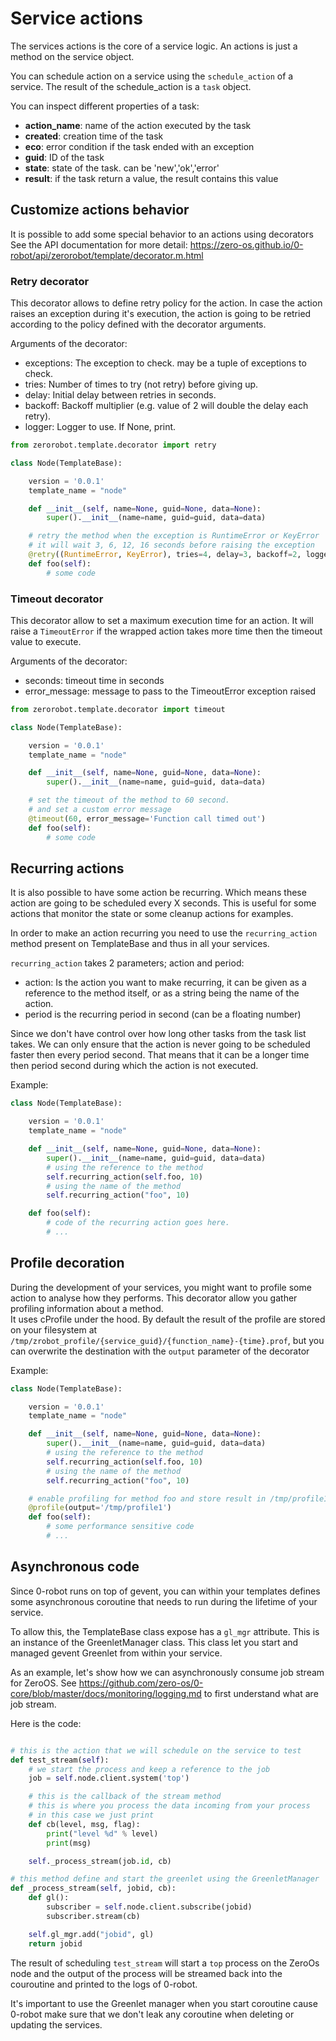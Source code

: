 # Service actions

The services actions is the core of a service logic.
An actions is just a method on the service object.  

You can schedule action on a service using the `schedule_action` of a service. The result of the schedule_action is a `task` object.

You can inspect different properties of a task:
- **action_name**: name of the action executed by the task
- **created**: creation time of the task
- **eco**: error condition if the task ended with an exception
- **guid**: ID of the task
- **state**: state of the task. can be 'new','ok','error'
- **result**: if the task return a value, the result contains this value

## Customize actions behavior
It is possible to add some special behavior to an actions using decorators
See the API documentation for more detail: https://zero-os.github.io/0-robot/api/zerorobot/template/decorator.m.html

### Retry decorator
This decorator allows to define retry policy for the action. 
In case the action raises an exception during it's execution, the action is going to be retried according to the policy defined with the decorator arguments.

Arguments of the decorator:
- exceptions: The exception to check. may be a tuple of exceptions to check.
- tries: Number of times to try (not retry) before giving up. 
- delay: Initial delay between retries in seconds. 
- backoff: Backoff multiplier (e.g. value of 2 will double the delay each retry). 
- logger: Logger to use. If None, print.

```python
from zerorobot.template.decorator import retry

class Node(TemplateBase):

    version = '0.0.1'
    template_name = "node"

    def __init__(self, name=None, guid=None, data=None):
        super().__init__(name=name, guid=guid, data=data)

    # retry the method when the exception is RuntimeError or KeyError
    # it will wait 3, 6, 12, 16 seconds before raising the exception
    @retry((RuntimeError, KeyError), tries=4, delay=3, backoff=2, logger=None)
    def foo(self):
        # some code

```

### Timeout decorator
This decorator allow to set a maximum execution time for an action. It will raise a `TimeoutError` if the wrapped action takes more time then the timeout value to execute.

Arguments of the decorator:
- seconds: timeout time in seconds 
- error_message: message to pass to the TimeoutError exception raised

```python
from zerorobot.template.decorator import timeout

class Node(TemplateBase):

    version = '0.0.1'
    template_name = "node"

    def __init__(self, name=None, guid=None, data=None):
        super().__init__(name=name, guid=guid, data=data)

    # set the timeout of the method to 60 second.
    # and set a custom error message
    @timeout(60, error_message='Function call timed out')
    def foo(self):
        # some code

```

## Recurring actions
It is also possible to have some action be recurring. Which means these action are going to be scheduled every X seconds.
This is useful for some actions that monitor the state or some cleanup actions for examples.

In order to make an action recurring you need to use the `recurring_action` method present on TemplateBase and thus in all your services.

`recurring_action` takes 2 parameters; action and period:
- action: Is the action you want to make recurring, it can be given as a reference to the method itself, or as a string being the name of the action.  
- period is the recurring period in second (can be a floating number) 

Since we don't have control over how long other tasks from the task list takes. We can only ensure that the action is never going to be scheduled faster then every period second. That means that it can be a longer time then period second during which the action is not executed.

Example:
```python
class Node(TemplateBase):

    version = '0.0.1'
    template_name = "node"

    def __init__(self, name=None, guid=None, data=None):
        super().__init__(name=name, guid=guid, data=data)
        # using the reference to the method
        self.recurring_action(self.foo, 10)
        # using the name of the method
        self.recurring_action("foo", 10)

    def foo(self):
        # code of the recurring action goes here.
        # ...

```

## Profile decoration
During the development of your services, you might want to profile some action 
to analyse how they performs. This decorator allow you gather profiling information about a method.  
It uses cProfile under the hood. By default the result of the profile are stored on your filesystem at `/tmp/zrobot_profile/{service_guid}/{function_name}-{time}.prof`, 
but you can overwrite the destination with the `output` parameter of the decorator

Example:
```python
class Node(TemplateBase):

    version = '0.0.1'
    template_name = "node"

    def __init__(self, name=None, guid=None, data=None):
        super().__init__(name=name, guid=guid, data=data)
        # using the reference to the method
        self.recurring_action(self.foo, 10)
        # using the name of the method
        self.recurring_action("foo", 10)

    # enable profiling for method foo and store result in /tmp/profile1
    @profile(output='/tmp/profile1')
    def foo(self):
        # some performance sensitive code
        # ...

```


## Asynchronous code
Since 0-robot runs on top of gevent, you can within your templates defines some asynchronous coroutine that needs to run during the lifetime of your service.

To allow this, the TemplateBase class expose has a `gl_mgr` attribute. This is an instance of the GreenletManager class. This class let you start and managed gevent Greenlet from within your service.

As an example, let's show how we can asynchronously consume job stream for ZeroOS.
See https://github.com/zero-os/0-core/blob/master/docs/monitoring/logging.md to first understand what are job stream.

Here is the code:
```python

# this is the action that we will schedule on the service to test
def test_stream(self):
    # we start the process and keep a reference to the job
    job = self.node.client.system('top')

    # this is the callback of the stream method
    # this is where you process the data incoming from your process
    # in this case we just print 
    def cb(level, msg, flag):
        print("level %d" % level)
        print(msg)

    self._process_stream(job.id, cb)

# this method define and start the greenlet using the GreenletManager
def _process_stream(self, jobid, cb):
    def gl():
        subscriber = self.node.client.subscribe(jobid)
        subscriber.stream(cb)

    self.gl_mgr.add("jobid", gl)
    return jobid
```

The result of scheduling `test_stream` will start a `top` process on the ZeroOs node and the output of the process will be streamed back into the couroutine and printed to the logs of 0-robot.

It's important to use the Greenlet manager when you start coroutine cause 0-robot make sure that we don't leak any coroutine when deleting or updating the services.